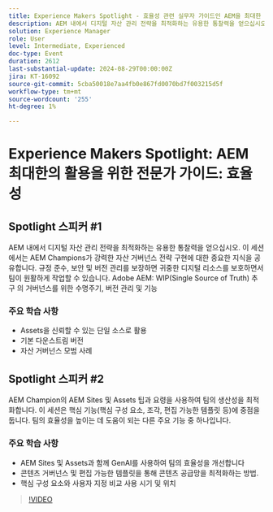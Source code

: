 ```yaml
---
title: Experience Makers Spotlight - 효율성 관련 실무자 가이드인 AEM을 최대한 활용하십시오.
description: AEM 내에서 디지털 자산 관리 전략을 최적화하는 유용한 통찰력을 얻으십시오. 이 세션에서는 AEM Champions가 강력한 자산 거버넌스 전략 구현에 대한 중요한 지식을 공유합니다. 규정 준수, 보안 및 버전 관리를 보장함으로써 팀이 원활하게 작업할 수 있을 뿐만 아니라 귀중한 디지털 리소스 Adobe AEM의 거버넌스를 위한 수명주기, 버전 관리 및 기능을 보호할 수 있습니다
solution: Experience Manager
role: User
level: Intermediate, Experienced
doc-type: Event
duration: 2612
last-substantial-update: 2024-08-29T00:00:00Z
jira: KT-16092
source-git-commit: 5cba50018e7aa4fb0e867fd0070bd7f003215d5f
workflow-type: tm+mt
source-wordcount: '255'
ht-degree: 1%

---
```



# Experience Makers Spotlight: AEM 최대한의 활용을 위한 전문가 가이드: 효율성

## Spotlight 스피커 #1

AEM 내에서 디지털 자산 관리 전략을 최적화하는 유용한 통찰력을 얻으십시오. 이 세션에서는 AEM Champions가 강력한 자산 거버넌스 전략 구현에 대한 중요한 지식을 공유합니다. 규정 준수, 보안 및 버전 관리를 보장하면 귀중한 디지털 리소스를 보호하면서 팀이 원활하게 작업할 수 있습니다. Adobe AEM: WIP(Single Source of Truth) 추구 의 거버넌스를 위한 수명주기, 버전 관리 및 기능

### 주요 학습 사항

* Assets을 신뢰할 수 있는 단일 소스로 활용
* 기본 다운스트림 버전
* 자산 거버넌스 모범 사례

## Spotlight 스피커 #2

AEM Champion의 AEM Sites 및 Assets 팁과 요령을 사용하여 팀의 생산성을 최적화합니다. 이 세션은 핵심 기능(핵심 구성 요소, 조각, 편집 가능한 템플릿 등)에 중점을 둡니다. 팀의 효율성을 높이는 데 도움이 되는 다른 주요 기능 중 하나입니다.

### 주요 학습 사항

* AEM Sites 및 Assets과 함께 GenAI를 사용하여 팀의 효율성을 개선합니다
* 콘텐츠 거버넌스 및 편집 가능한 템플릿을 통해 콘텐츠 공급망을 최적화하는 방법.
* 핵심 구성 요소와 사용자 지정 비교 사용 시기 및 위치

>[!VIDEO](https://video.tv.adobe.com/v/3433165/?learn=on)
